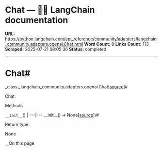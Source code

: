 # Chat — 🦜🔗 LangChain  documentation

**URL:** https://python.langchain.com/api_reference/community/adapters/langchain_community.adapters.openai.Chat.html
**Word Count:** 8
**Links Count:** 113
**Scraped:** 2025-07-21 08:05:36
**Status:** completed

---

# Chat\#

_class _langchain\_community.adapters.openai.Chat[\[source\]](https://python.langchain.com/api_reference/_modules/langchain_community/adapters/openai.html#Chat)\#     

Chat.

Methods

`__init__`\(\) |    ---|---      \_\_init\_\_\(\) → None[\[source\]](https://python.langchain.com/api_reference/_modules/langchain_community/adapters/openai.html#Chat.__init__)\#     

Return type:     

None

__On this page